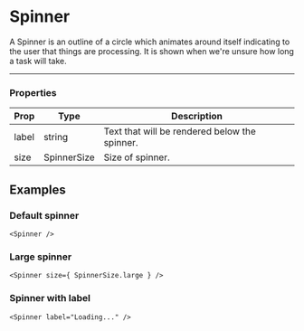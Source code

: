 # Spinner

A Spinner is an outline of a circle which animates around itself indicating to the user that things are processing. It is shown when we're unsure how long a task will take.

---

### Properties

| Prop | Type | Description |
| ---- | ---- | ----------- |
| label | string | Text that will be rendered below the spinner.
| size | SpinnerSize | Size of spinner.

## Examples

### Default spinner

```
<Spinner />
```

### Large spinner

```
<Spinner size={ SpinnerSize.large } />
```

### Spinner with label

```
<Spinner label="Loading..." />
```
